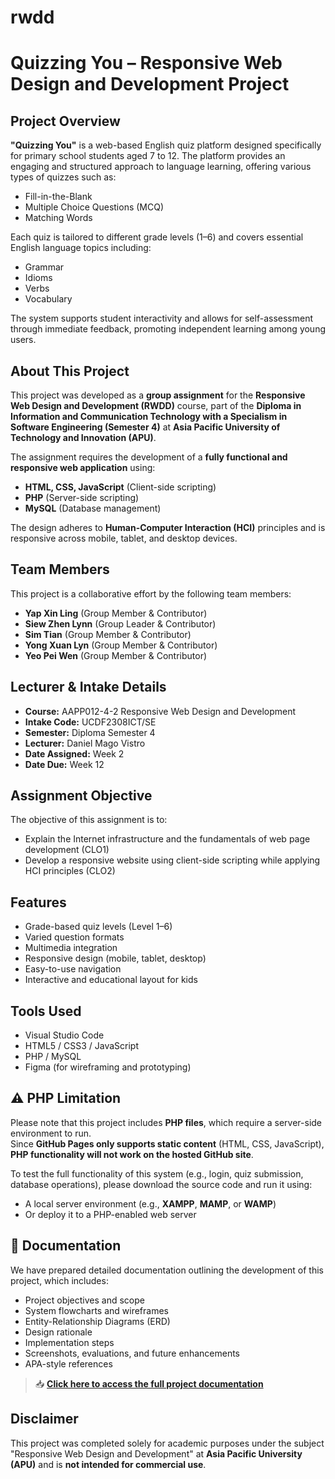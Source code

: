# rwdd
# Quizzing You – Responsive Web Design and Development Project

## Project Overview

**"Quizzing You"** is a web-based English quiz platform designed specifically for primary school students aged 7 to 12. The platform provides an engaging and structured approach to language learning, offering various types of quizzes such as:
- Fill-in-the-Blank
- Multiple Choice Questions (MCQ)
- Matching Words

Each quiz is tailored to different grade levels (1–6) and covers essential English language topics including:
- Grammar
- Idioms
- Verbs
- Vocabulary

The system supports student interactivity and allows for self-assessment through immediate feedback, promoting independent learning among young users.

## About This Project

This project was developed as a **group assignment** for the **Responsive Web Design and Development (RWDD)** course, part of the **Diploma in Information and Communication Technology with a Specialism in Software Engineering (Semester 4)** at **Asia Pacific University of Technology and Innovation (APU)**.

The assignment requires the development of a **fully functional and responsive web application** using:
- **HTML, CSS, JavaScript** (Client-side scripting)
- **PHP** (Server-side scripting)
- **MySQL** (Database management)

The design adheres to **Human-Computer Interaction (HCI)** principles and is responsive across mobile, tablet, and desktop devices.

## Team Members

This project is a collaborative effort by the following team members:

- **Yap Xin Ling** (Group Member & Contributor)
- **Siew Zhen Lynn** (Group Leader & Contributor)
- **Sim Tian** (Group Member & Contributor)
- **Yong Xuan Lyn** (Group Member & Contributor)
- **Yeo Pei Wen** (Group Member & Contributor)

## Lecturer & Intake Details

- **Course:** AAPP012-4-2 Responsive Web Design and Development  
- **Intake Code:** UCDF2308ICT/SE  
- **Semester:** Diploma Semester 4  
- **Lecturer:** Daniel Mago Vistro
- **Date Assigned:** Week 2  
- **Date Due:** Week 12  

## Assignment Objective

The objective of this assignment is to:

- Explain the Internet infrastructure and the fundamentals of web page development (CLO1)
- Develop a responsive website using client-side scripting while applying HCI principles (CLO2)

## Features

- Grade-based quiz levels (Level 1–6)
- Varied question formats
- Multimedia integration
- Responsive design (mobile, tablet, desktop)
- Easy-to-use navigation
- Interactive and educational layout for kids

## Tools Used

- Visual Studio Code
- HTML5 / CSS3 / JavaScript
- PHP / MySQL
- Figma (for wireframing and prototyping)

## ⚠️ PHP Limitation

Please note that this project includes **PHP files**, which require a server-side environment to run.  
Since **GitHub Pages only supports static content** (HTML, CSS, JavaScript), **PHP functionality will not work on the hosted GitHub site**.

To test the full functionality of this system (e.g., login, quiz submission, database operations), please download the source code and run it using:

- A local server environment (e.g., **XAMPP**, **MAMP**, or **WAMP**)  
- Or deploy it to a PHP-enabled web server

## 📄 Documentation

We have prepared detailed documentation outlining the development of this project, which includes:

- Project objectives and scope  
- System flowcharts and wireframes  
- Entity-Relationship Diagrams (ERD)  
- Design rationale  
- Implementation steps  
- Screenshots, evaluations, and future enhancements  
- APA-style references

> 📥 **[Click here to access the full project documentation]([[./documentation/QuizzingYou_Documentation.pdf](https://github.com/XinLing8/rwdd/blob/main/Documentation/RWDD%20Group10.pdf)](https://github.com/XinLing8/rwdd/blob/main/Documentation/RWDD%20Group10.pdf))**

## Disclaimer

This project was completed solely for academic purposes under the subject "Responsive Web Design and Development" at **Asia Pacific University (APU)** and is **not intended for commercial use**.

